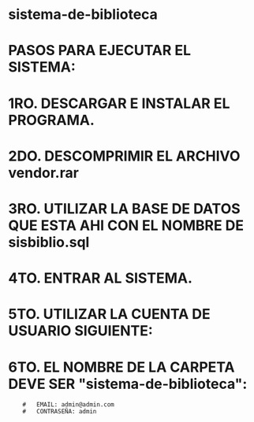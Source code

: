 # sistema-de-biblioteca

#	PASOS PARA EJECUTAR EL SISTEMA:

# 1RO. DESCARGAR E INSTALAR EL PROGRAMA.
# 2DO. DESCOMPRIMIR EL ARCHIVO vendor.rar 
# 3RO. UTILIZAR LA BASE DE DATOS QUE ESTA AHI CON EL NOMBRE DE sisbiblio.sql 
# 4TO. ENTRAR AL SISTEMA.
# 5TO. UTILIZAR LA CUENTA DE USUARIO SIGUIENTE:
# 6TO. EL NOMBRE DE LA CARPETA DEVE SER "sistema-de-biblioteca":
		#	EMAIL: admin@admin.com
		#	CONTRASEÑA: admin

